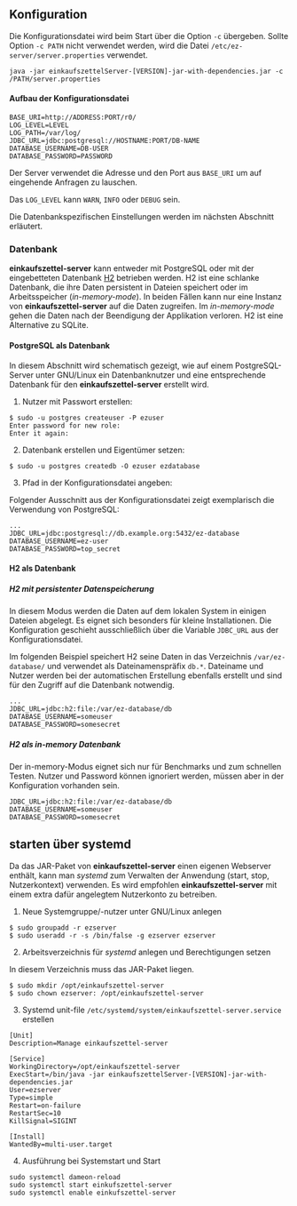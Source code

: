 ## Konfiguration

Die Konfigurationsdatei wird beim Start über die Option `-c` übergeben. Sollte
Option `-c PATH` nicht verwendet werden, wird die Datei `/etc/ez-server/server.properties` verwendet.

```
java -jar einkaufszettelServer-[VERSION]-jar-with-dependencies.jar -c /PATH/server.properties

```

#### Aufbau der Konfigurationsdatei

```
BASE_URI=http://ADDRESS:PORT/r0/
LOG_LEVEL=LEVEL
LOG_PATH=/var/log/
JDBC_URL=jdbc:postgresql://HOSTNAME:PORT/DB-NAME
DATABASE_USERNAME=DB-USER
DATABASE_PASSWORD=PASSWORD
```

Der Server verwendet die Adresse und den Port aus `BASE_URI` um auf eingehende Anfragen zu
lauschen.

Das `LOG_LEVEL` kann `WARN`, `INFO` oder `DEBUG` sein.

Die Datenbankspezifischen Einstellungen werden im nächsten Abschnitt erläutert.

### Datenbank

**einkaufszettel-server** kann entweder mit PostgreSQL oder mit der eingebetteten Datenbank
[H2](http://h2database.com) betrieben werden. H2 ist eine schlanke Datenbank, die ihre Daten
persistent in Dateien speichert oder im Arbeitsspeicher (*in-memory-mode*).
In beiden Fällen kann nur eine Instanz von **einkaufszettel-server** auf
die Daten zugreifen. Im *in-memory-mode* gehen die Daten nach der Beendigung der Applikation
verloren. H2 ist eine Alternative zu SQLite.

#### PostgreSQL als Datenbank

In diesem Abschnitt wird schematisch gezeigt, wie auf einem PostgreSQL-Server unter GNU/Linux ein
Datenbanknutzer und eine entsprechende Datenbank für den **einkaufszettel-server** erstellt wird.

1. Nutzer mit Passwort erstellen:

```
$ sudo -u postgres createuser -P ezuser
Enter password for new role:
Enter it again:
```

2. Datenbank erstellen und Eigentümer setzen:

```
$ sudo -u postgres createdb -O ezuser ezdatabase
```

3. Pfad in der Konfigurationsdatei angeben:

Folgender Ausschnitt aus der Konfigurationsdatei zeigt exemplarisch die Verwendung
von PostgreSQL:

```
...
JDBC_URL=jdbc:postgresql://db.example.org:5432/ez-database
DATABASE_USERNAME=ez-user
DATABASE_PASSWORD=top_secret
```

#### H2 als Datenbank

##### H2 mit persistenter Datenspeicherung

In diesem Modus werden die Daten auf dem lokalen System in einigen Dateien abgelegt. Es eignet
sich besonders für kleine Installationen. Die Konfiguration geschieht ausschließlich über die
Variable `JDBC_URL` aus der Konfigurationsdatei.

Im folgenden Beispiel speichert H2 seine Daten in das Verzeichnis `/var/ez-database/` und verwendet
als Dateinamenspräfix `db.*`. Dateiname und Nutzer werden bei der automatischen Erstellung ebenfalls
erstellt und sind für den Zugriff auf die Datenbank notwendig.

```
...
JDBC_URL=jdbc:h2:file:/var/ez-database/db
DATABASE_USERNAME=someuser
DATABASE_PASSWORD=somesecret
```

##### H2 als in-memory Datenbank

Der in-memory-Modus eignet sich nur für Benchmarks und zum schnellen Testen. Nutzer und Password
können ignoriert werden, müssen aber in der Konfiguration vorhanden sein.


```
JDBC_URL=jdbc:h2:file:/var/ez-database/db
DATABASE_USERNAME=someuser
DATABASE_PASSWORD=somesecret
```

## starten über systemd

Da das JAR-Paket von **einkaufszettel-server** einen eigenen Webserver enthält, kann man
*systemd* zum Verwalten der Anwendung (start, stop, Nutzerkontext) verwenden. Es wird empfohlen
**einkaufszettel-server** mit einem extra dafür angelegtem Nutzerkonto zu betreiben.

1. Neue Systemgruppe/-nutzer unter GNU/Linux anlegen

```
$ sudo groupadd -r ezserver
$ sudo useradd -r -s /bin/false -g ezserver ezserver
```


2. Arbeitsverzeichnis für *systemd* anlegen und Berechtigungen setzen

In diesem Verzeichnis muss das JAR-Paket liegen.

```
$ sudo mkdir /opt/einkaufszettel-server
$ sudo chown ezserver: /opt/einkaufszettel-server
```

3. Systemd unit-file `/etc/systemd/system/einkaufszettel-server.service` erstellen


```
[Unit]
Description=Manage einkaufszettel-server

[Service]
WorkingDirectory=/opt/einkaufszettel-server
ExecStart=/bin/java -jar einkaufszettelServer-[VERSION]-jar-with-dependencies.jar
User=ezserver
Type=simple
Restart=on-failure
RestartSec=10
KillSignal=SIGINT

[Install]
WantedBy=multi-user.target
```

4. Ausführung bei Systemstart und Start

```
sudo systemctl dameon-reload
sudo systemctl start einkufszettel-server
sudo systemctl enable einkufszettel-server
```
